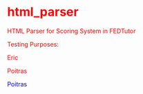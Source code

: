 # html_parser
HTML Parser for Scoring System in FEDTutor

Testing Purposes:
<html style="color:red;">
	<p id="value1">Eric</p>
	<p class="value2" id="value3">Poitras</p>
	<p class="value4" id="value5" style="color:blue;">Poitras</p>
</html>
